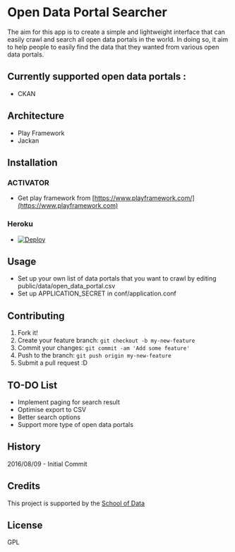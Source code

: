 # Open Data Portal Searcher

The aim for this app is to create a simple and lightweight interface that can easily crawl and search all open data portals in the world.
In doing so, it aim to help people to easily find the data that they wanted from various open data portals.

## Currently supported open data portals :
- CKAN

## Architecture
- Play Framework
- Jackan

## Installation

### ACTIVATOR
- Get play framework from [https://www.playframework.com/](https://www.playframework.com)

### Heroku

- [![Deploy](https://www.herokucdn.com/deploy/button.svg)](https://heroku.com/deploy)

## Usage

- Set up your own list of data portals that you want to crawl by editing public/data/open_data_portal.csv
- Set up APPLICATION_SECRET in conf/application.conf

## Contributing

1. Fork it!
2. Create your feature branch: `git checkout -b my-new-feature`
3. Commit your changes: `git commit -am 'Add some feature'`
4. Push to the branch: `git push origin my-new-feature`
5. Submit a pull request :D

## TO-DO List

- Implement paging for search result
- Optimise export to CSV
- Better search options
- Support more type of open data portals

## History

2016/08/09 - Initial Commit

## Credits

This project is supported by the [School of Data](http://schoolofdata.org)

## License

GPL
